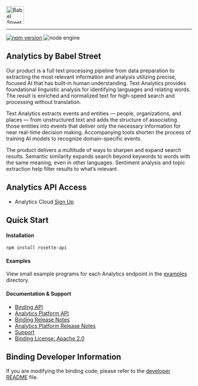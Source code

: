 <a href="https://www.babelstreet.com/rosette">
<picture>
  <source media="(prefers-color-scheme: light)" srcset="https://charts.babelstreet.com/icon-dark.png">
  <source media="(prefers-color-scheme: dark)" srcset="https://charts.babelstreet.com/icon-light.png">
  <img alt="Babel Street Logo" width="48" height="48">
</picture>
</a>

---

[![npm version](https://badge.fury.io/js/rosette-api.svg)](https://badge.fury.io/js/rosette-api)
![node engine](https://img.shields.io/node/v/rosette-api.svg)

## Analytics by Babel Street
Our product is a full text processing pipeline from data preparation to extracting the most relevant information and
analysis utilizing precise, focused AI that has built-in human understanding. Text Analytics provides foundational
linguistic analysis for identifying languages and relating words. The result is enriched and normalized text for
high-speed search and processing without translation.

Text Analytics extracts events and entities — people, organizations, and places — from unstructured text and adds the
structure of associating those entities into events that deliver only the necessary information for near real-time
decision making. Accompanying tools shorten the process of training AI models to recognize domain-specific events.

The product delivers a multitude of ways to sharpen and expand search results. Semantic similarity expands search
beyond keywords to words with the same meaning, even in other languages. Sentiment analysis and topic extraction help
filter results to what’s relevant.

## Analytics API Access
- Analytics Cloud [Sign Up](https://developer.babelstreet.com/signup)

## Quick Start

#### Installation
`npm install rosette-api`

#### Examples
View small example programs for each Analytics endpoint in the [examples](https://github.com/rosette-api/nodejs/tree/develop/examples) directory.

#### Documentation & Support
- [Binding API](https://rosette-api.github.io/nodejs/)
- [Analytics Platform API](https://docs.babelstreet.com/API/en/index-en.html)
- [Binding Release Notes](https://github.com/rosette-api/nodejs/wiki/Release-Notes)
- [Analytics Platform Release Notes](https://docs.babelstreet.com/Release/en/rosette-cloud.html)
- [Support](https://babelstreet.my.site.com/support/s/)
- [Binding License: Apache 2.0](https://github.com/rosette-api/nodejs/blob/develop/LICENSE.txt)

## Binding Developer Information
If you are modifying the binding code, please refer to the [developer README](https://github.com/rosette-api/nodejs/blob/develop/DEVELOPER.md) file.
